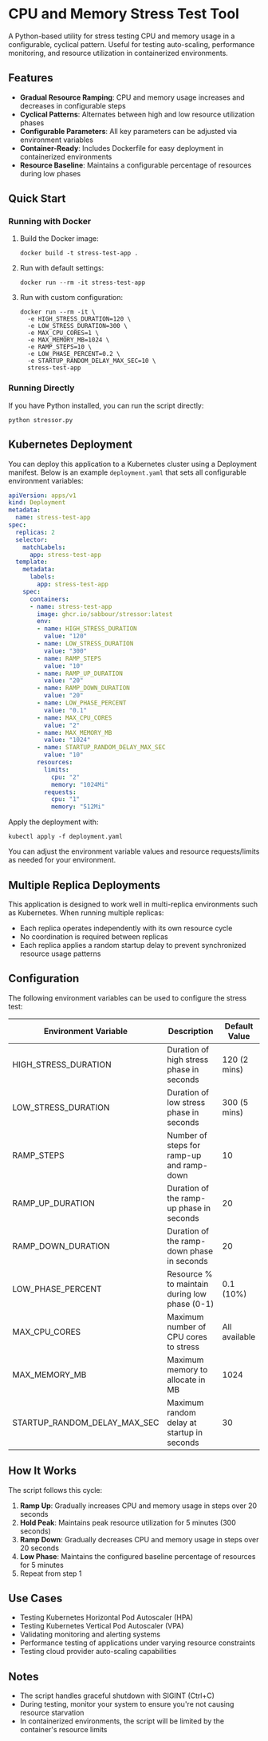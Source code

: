 # CPU and Memory Stress Test Tool

A Python-based utility for stress testing CPU and memory usage in a configurable, cyclical pattern. Useful for testing auto-scaling, performance monitoring, and resource utilization in containerized environments.

## Features

- **Gradual Resource Ramping**: CPU and memory usage increases and decreases in configurable steps
- **Cyclical Patterns**: Alternates between high and low resource utilization phases
- **Configurable Parameters**: All key parameters can be adjusted via environment variables
- **Container-Ready**: Includes Dockerfile for easy deployment in containerized environments
- **Resource Baseline**: Maintains a configurable percentage of resources during low phases

## Quick Start

### Running with Docker

1. Build the Docker image:
   ```
   docker build -t stress-test-app .
   ```

2. Run with default settings:
   ```
   docker run --rm -it stress-test-app
   ```

3. Run with custom configuration:
   ```
   docker run --rm -it \
     -e HIGH_STRESS_DURATION=120 \
     -e LOW_STRESS_DURATION=300 \
     -e MAX_CPU_CORES=1 \
     -e MAX_MEMORY_MB=1024 \
     -e RAMP_STEPS=10 \
     -e LOW_PHASE_PERCENT=0.2 \
     -e STARTUP_RANDOM_DELAY_MAX_SEC=10 \
     stress-test-app
   ```

### Running Directly

If you have Python installed, you can run the script directly:

```
python stressor.py
```

## Kubernetes Deployment

You can deploy this application to a Kubernetes cluster using a Deployment manifest. Below is an example `deployment.yaml` that sets all configurable environment variables:

```yaml
apiVersion: apps/v1
kind: Deployment
metadata:
  name: stress-test-app
spec:
  replicas: 2
  selector:
    matchLabels:
      app: stress-test-app
  template:
    metadata:
      labels:
        app: stress-test-app
    spec:
      containers:
      - name: stress-test-app
        image: ghcr.io/sabbour/stressor:latest
        env:
        - name: HIGH_STRESS_DURATION
          value: "120"
        - name: LOW_STRESS_DURATION
          value: "300"
        - name: RAMP_STEPS
          value: "10"
        - name: RAMP_UP_DURATION
          value: "20"
        - name: RAMP_DOWN_DURATION
          value: "20"
        - name: LOW_PHASE_PERCENT
          value: "0.1"
        - name: MAX_CPU_CORES
          value: "2"
        - name: MAX_MEMORY_MB
          value: "1024"
        - name: STARTUP_RANDOM_DELAY_MAX_SEC
          value: "10"
        resources:
          limits:
            cpu: "2"
            memory: "1024Mi"
          requests:
            cpu: "1"
            memory: "512Mi"
```

Apply the deployment with:

```
kubectl apply -f deployment.yaml
```

You can adjust the environment variable values and resource requests/limits as needed for your environment.

## Multiple Replica Deployments

This application is designed to work well in multi-replica environments such as Kubernetes. When running multiple replicas:

- Each replica operates independently with its own resource cycle
- No coordination is required between replicas
- Each replica applies a random startup delay to prevent synchronized resource usage patterns

## Configuration

The following environment variables can be used to configure the stress test:

| Environment Variable        | Description                                     | Default Value     |
|-----------------------------|-------------------------------------------------|-------------------|
| HIGH_STRESS_DURATION       | Duration of high stress phase in seconds        | 120 (2 mins)      |
| LOW_STRESS_DURATION        | Duration of low stress phase in seconds         | 300 (5 mins)      |
| RAMP_STEPS                 | Number of steps for ramp-up and ramp-down       | 10                |
| RAMP_UP_DURATION           | Duration of the ramp-up phase in seconds        | 20                |
| RAMP_DOWN_DURATION         | Duration of the ramp-down phase in seconds      | 20                |
| LOW_PHASE_PERCENT          | Resource % to maintain during low phase (0-1)   | 0.1 (10%)         |
| MAX_CPU_CORES              | Maximum number of CPU cores to stress           | All available     |
| MAX_MEMORY_MB              | Maximum memory to allocate in MB                | 1024              |
| STARTUP_RANDOM_DELAY_MAX_SEC | Maximum random delay at startup in seconds    | 30                |

## How It Works

The script follows this cycle:

1. **Ramp Up**: Gradually increases CPU and memory usage in steps over 20 seconds
2. **Hold Peak**: Maintains peak resource utilization for 5 minutes (300 seconds)
3. **Ramp Down**: Gradually decreases CPU and memory usage in steps over 20 seconds
4. **Low Phase**: Maintains the configured baseline percentage of resources for 5 minutes
5. Repeat from step 1

## Use Cases

- Testing Kubernetes Horizontal Pod Autoscaler (HPA)
- Testing Kubernetes Vertical Pod Autoscaler (VPA)
- Validating monitoring and alerting systems
- Performance testing of applications under varying resource constraints
- Testing cloud provider auto-scaling capabilities

## Notes

- The script handles graceful shutdown with SIGINT (Ctrl+C)
- During testing, monitor your system to ensure you're not causing resource starvation
- In containerized environments, the script will be limited by the container's resource limits
